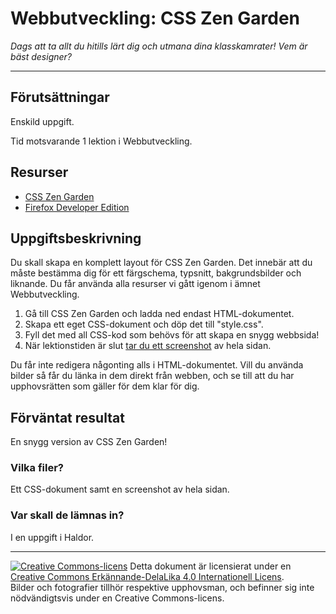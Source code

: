 # Webbutveckling: CSS Zen Garden

_Dags att ta allt du hitills lärt dig och utmana dina klasskamrater! Vem är bäst designer?_  

---

## Förutsättningar

Enskild uppgift.   

Tid motsvarande 1 lektion i Webbutveckling.   

## Resurser

* [CSS Zen Garden](http://csszengarden.com/)   
* [Firefox Developer Edition](https://www.mozilla.org/sv-SE/firefox/developer/)

## Uppgiftsbeskrivning

Du skall skapa en komplett layout för CSS Zen Garden. Det innebär att du måste bestämma dig för ett färgschema, typsnitt, bakgrundsbilder och liknande. Du får använda alla resurser vi gått igenom i ämnet Webbutveckling. 

1) Gå till CSS Zen Garden och ladda ned endast HTML-dokumentet.   
2) Skapa ett eget CSS-dokument och döp det till "style.css".  
3) Fyll det med all CSS-kod som behövs för att skapa en snygg webbsida! 
4) När lektionstiden är slut [tar du ett screenshot](https://support.mozilla.org/en-US/kb/take-screenshots-firefox) av hela sidan.   

Du får inte redigera någonting alls i HTML-dokumentet. Vill du använda bilder så får du länka in dem direkt från webben, och se till att du har upphovsrätten som gäller för dem klar för dig.   

## Förväntat resultat

En snygg version av CSS Zen Garden!    

### Vilka filer?

Ett CSS-dokument samt en screenshot av hela sidan.   

### Var skall de lämnas in?

I en uppgift i Haldor.    

---     

[![Creative Commons-licens](https://i.creativecommons.org/l/by-sa/4.0/80x15.png)](http://creativecommons.org/licenses/by-sa/4.0/) Detta dokument är licensierat under en [Creative Commons Erkännande-DelaLika 4.0 Internationell Licens](http://creativecommons.org/licenses/by-sa/4.0/).    
Bilder och fotografier tillhör respektive upphovsman, och befinner sig inte nödvändigtsvis under en Creative Commons-licens.    
